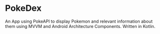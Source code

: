 # PokeDex
An App using PokeAPI to display Pokemon and relevant information about them
using MVVM and Android Architecture Components. Written in Kotlin.
